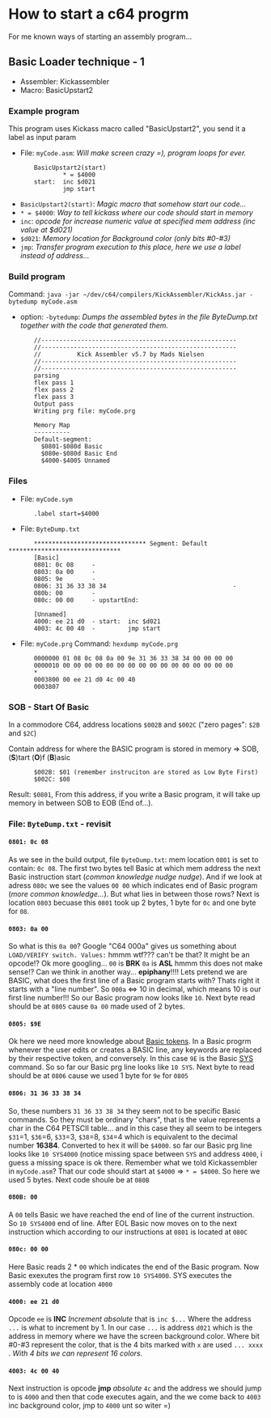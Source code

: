 # How to start a c64 progrm
For me known ways of starting an assembly program...

## Basic Loader technique - 1
- Assembler: Kickassembler
- Macro: BasicUpstart2

### Example program
This program uses Kickass macro called "BasicUpstart2", you send it a label as input param
* File: `myCode.asm`: *Will make screen crazy =), program loops for ever.*

```
       BasicUpstart2(start)
               * = $4000
       start:  inc $d021
               jmp start
```
-  `BasicUpstart2(start)`: *Magic macro that somehow start our code...*
-  `* = $4000`: *Way to tell kickass where our code should start in memory*
- `inc`: *opcode for increase numeric value at specified mem address (inc value at $d021)*
- `$d021`: *Memory location for Background color (only bits #0-#3)*
- `jmp`: *Transfer program execution to this place, here we use a label instead of address...*

### Build program
Command: `java -jar ~/dev/c64/compilers/KickAssembler/KickAss.jar -bytedump myCode.asm`
- option: `-bytedump`: *Dumps the assembled bytes in the file ByteDump.txt together with the code that generated them.*

```
       //------------------------------------------------------
       //------------------------------------------------------
       //          Kick Assembler v5.7 by Mads Nielsen
       //------------------------------------------------------
       //------------------------------------------------------
       parsing
       flex pass 1
       flex pass 2
       flex pass 3
       Output pass
       Writing prg file: myCode.prg

       Memory Map
       ----------
       Default-segment:
         $0801-$080d Basic
         $080e-$080d Basic End
         $4000-$4005 Unnamed
```

### Files
* File: `myCode.sym`
```
       .label start=$4000
```

* File: `ByteDump.txt`
```
       ******************************* Segment: Default *******************************
       [Basic]
       0801: 0c 08     -
       0803: 0a 00     -
       0805: 9e        -
       0806: 31 36 33 38 34                                   -
       080b: 00        -
       080c: 00 00     - upstartEnd:

       [Unnamed]
       4000: ee 21 d0  - start:  inc $d021
       4003: 4c 00 40  -         jmp start
```

* File: `myCode.prg`
Command: `hexdump myCode.prg`
```
       0000000 01 08 0c 08 0a 00 9e 31 36 33 38 34 00 00 00 00
       0000010 00 00 00 00 00 00 00 00 00 00 00 00 00 00 00 00
       *
       0003800 00 ee 21 d0 4c 00 40
       0003807
```

### SOB - Start Of Basic
In a commodore C64, address locations `$002B` and `$002C` ("zero pages": `$2B` and `$2C`)

Contain address for where the BASIC program is stored in memory => SOB, (**S**)tart (**O**)f (**B**)asic
```
       $002B: $01 (remember instruciton are stored as Low Byte First)
       $002C: $08
```
Result: `$0801`, From this address, if you write a Basic program, it will take up memory in between SOB to EOB (End of...).

### File: `ByteDump.txt` - revisit

#### `0801: 0c 08`
As we see in the build output, file `ByteDump.txt`: mem location `0801` is set to contain: `0c 08`. The first two bytes tell Basic at which mem address the next Basic instruction start (*common knowledge nudge nudge*). And if we look at adress `080c` we see the values `00 00` which indicates end of Basic program (*more common knowledge...*). But what lies in between those rows? Next is location `0803` becuase this `0801` took up 2 bytes, 1 byte for `0c` and one byte for `08`. 

#### `0803: 0a 00`
So what is this `0a 00`? Google "C64 000a" gives us something about `LOAD/VERIFY switch. Values:` hmmm wtf??? can't be that? It might be an opcode!? Ok more googling... `00` is **BRK** `0a` is **ASL** hmmm this does not make sense!? Can we think in another way... **epiphany**!!!! Lets pretend we are BASIC, what does the first line of a Basic program starts with? Thats right it starts with a "line number". So `000a` <=> 10 in decimal, which means 10 is our first line number!!! So our Basic program now looks like `10`. Next byte read should be at `0805` cause `0a 00` made used of 2 bytes.

#### `0805: $9E`
Ok here we need more knowledge about [Basic tokens](https://www.c64-wiki.com/wiki/BASIC_token). In a Basic progrm whenever the user edits or creates a BASIC line, any keywords are replaced by their respective token, and conversely. In this case `9E` is the Basic [SYS](https://www.c64-wiki.com/wiki/SYS) command. So so far our Basic prg line looks like `10 SYS`. Next byte to read should be at `0806` cause we used 1 byte for `9e` for `0805`

#### `0806: 31 36 33 38 34`
So, these numbers `31 36 33 38 34` they seem not to be specific Basic commands. So they must be ordinary "chars", that is the value represents a char in the C64 PETSCII table... and in this case they all seem to be integers `$31`=1, `$36`=6, `$33`=3, `$38`=8, `$34`=4 which is equivalent to the decimal number **16384**. Converted to hex it will be `$4000`. so far our Basic prg line looks like `10 SYS4000` (notice missing space between `SYS` and address `4000`, i guess a missing space is ok there. Remember what we told Kickassembler in `myCode.asm`? That our code should start at `$4000` => `* = $4000`. So here we used 5 bytes. Next code shoule be at `080B`

#### `080B: 00`
A `00` tells Basic we have reached the end of line of the current instruction. So `10 SYS4000` end of line. After EOL Basic now moves on to the next instruction which according to our instructions at `0801` is located at `080C`

#### `080c: 00 00`
Here Basic reads 2 * `00` which indicates the end of the Basic program. Now Basic exexutes the program first row `10 SYS4000`. SYS executes the assembly code at location `4000`

#### `4000: ee 21 d0`
Opcode `ee` is **INC** *Increment absolute* that is `inc $...` Where the address `...` is what to increment by 1. In our case `...` is address `d021` which is the address in memory where we have the screen background color. Where bit #0-#3 represent the color, that is the 4 bits marked with `x` are used `... xxxx `. *With 4 bits we can represent 16 colors.* 

#### `4003: 4c 00 40`
Next instruction is opcode **jmp** *absolute* `4c` and the address we should jump to is `4000` and then that code executes again, and the we come back to `4003` inc background color, jmp to `4000` unt so witer =)
